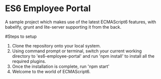 # ES6 Employee Portal
A sample project which makes use of the latest ECMAScript6 features, with babelify, grunt and lite-server supporting it from the back.

#Steps to setup

1. Clone the repository onto your local system.
2. Using command prompt or terminal, switch your current working directory to 'es6-employee-portal' and run 'npm install' to install all the required plugins.
3. Once the installation is complete, run 'npm start'
4. Welcome to the world of ECMAScript6.

